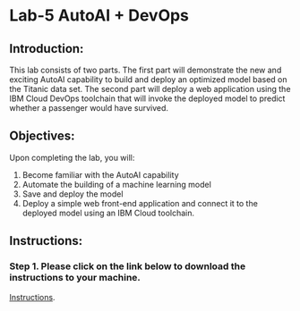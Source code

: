 # Lab-5 AutoAI + DevOps

## Introduction: 

This lab consists of two parts. The first part will demonstrate the new and exciting AutoAI capability to build and deploy an optimized model based on the Titanic data set. The second part will deploy a web application using the IBM Cloud DevOps toolchain that will invoke the deployed model to predict whether a passenger would have survived.

## Objectives: 

Upon completing the lab, you will:

1. Become familiar with the AutoAI capability
2. Automate the building of a machine learning model 
3. Save and deploy the model
4. Deploy a simple web front-end application and connect it to the deployed model using an IBM Cloud toolchain. 

## Instructions:

### Step 1.  Please click on the link below to download the instructions to your machine.

[Instructions](https://github.com/bleonardb3/AA_POT_07-02/raw/master/Lab-5/AutoAIv2.pdf).

